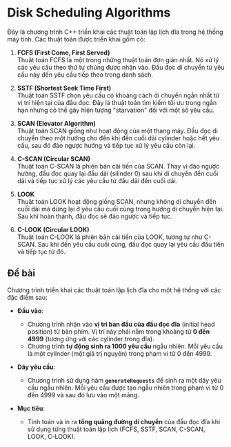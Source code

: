 # Disk Scheduling Algorithms

Đây là chương trình C++ triển khai các thuật toán lập lịch đĩa trong hệ thống máy tính. Các thuật toán được triển khai gồm có:

1. **FCFS (First Come, First Served)**  
   Thuật toán FCFS là một trong những thuật toán đơn giản nhất. Nó xử lý các yêu cầu theo thứ tự chúng được nhận vào. Đầu đọc di chuyển từ yêu cầu này đến yêu cầu tiếp theo trong danh sách.

2. **SSTF (Shortest Seek Time First)**  
   Thuật toán SSTF chọn yêu cầu có khoảng cách di chuyển ngắn nhất từ vị trí hiện tại của đầu đọc. Đây là thuật toán tìm kiếm tối ưu trong ngắn hạn nhưng có thể gây hiện tượng "starvation" đối với một số yêu cầu.

3. **SCAN (Elevator Algorithm)**  
   Thuật toán SCAN giống như hoạt động của một thang máy. Đầu đọc di chuyển theo một hướng cho đến khi đến cuối dải cylinder hoặc hết yêu cầu, sau đó đảo ngược hướng và tiếp tục xử lý yêu cầu còn lại.

4. **C-SCAN (Circular SCAN)**  
   Thuật toán C-SCAN là phiên bản cải tiến của SCAN. Thay vì đảo ngược hướng, đầu đọc quay lại đầu dải (silinder 0) sau khi di chuyển đến cuối dải và tiếp tục xử lý các yêu cầu từ đầu dải đến cuối dải.

5. **LOOK**  
   Thuật toán LOOK hoạt động giống SCAN, nhưng không di chuyển đến cuối dải mà dừng lại ở yêu cầu cuối cùng trong hướng di chuyển hiện tại. Sau khi hoàn thành, đầu đọc sẽ đảo ngược và tiếp tục.

6. **C-LOOK (Circular LOOK)**  
   Thuật toán C-LOOK là phiên bản cải tiến của LOOK, tương tự như C-SCAN. Sau khi đến yêu cầu cuối cùng, đầu đọc quay lại yêu cầu đầu tiên và tiếp tục từ đó.
## Đề bài

Chương trình triển khai các thuật toán lập lịch đĩa cho một hệ thống với các đặc điểm sau:

- **Đầu vào**:
  - Chương trình nhận vào **vị trí ban đầu của đầu đọc đĩa** (initial head position) từ bàn phím. Vị trí này phải nằm trong khoảng từ **0 đến 4999** (tương ứng với các cylinder trong đĩa).
  - Chương trình **tự động sinh ra 1000 yêu cầu** ngẫu nhiên. Mỗi yêu cầu là một cylinder (một giá trị nguyên) trong phạm vi từ 0 đến 4999.

- **Dãy yêu cầu**:
  - Chương trình sử dụng hàm **`generateRequests`** để sinh ra một dãy yêu cầu ngẫu nhiên. Mỗi yêu cầu được tạo ngẫu nhiên trong phạm vi từ 0 đến 4999 và sau đó lưu vào một mảng.
  
- **Mục tiêu**:
  - Tính toán và in ra **tổng quãng đường di chuyển** của đầu đọc đĩa khi sử dụng từng thuật toán lập lịch (FCFS, SSTF, SCAN, C-SCAN, LOOK, C-LOOK).


